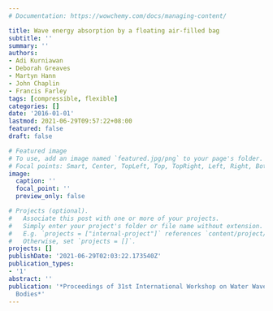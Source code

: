 ```yaml
---
# Documentation: https://wowchemy.com/docs/managing-content/

title: Wave energy absorption by a floating air-filled bag
subtitle: ''
summary: ''
authors:
- Adi Kurniawan
- Deborah Greaves
- Martyn Hann
- John Chaplin
- Francis Farley
tags: [compressible, flexible]
categories: []
date: '2016-01-01'
lastmod: 2021-06-29T09:57:22+08:00
featured: false
draft: false

# Featured image
# To use, add an image named `featured.jpg/png` to your page's folder.
# Focal points: Smart, Center, TopLeft, Top, TopRight, Left, Right, BottomLeft, Bottom, BottomRight.
image:
  caption: ''
  focal_point: ''
  preview_only: false

# Projects (optional).
#   Associate this post with one or more of your projects.
#   Simply enter your project's folder or file name without extension.
#   E.g. `projects = ["internal-project"]` references `content/project/deep-learning/index.md`.
#   Otherwise, set `projects = []`.
projects: []
publishDate: '2021-06-29T02:03:22.173540Z'
publication_types:
- '1'
abstract: ''
publication: '*Proceedings of 31st International Workshop on Water Waves and Floating
  Bodies*'
---
```

